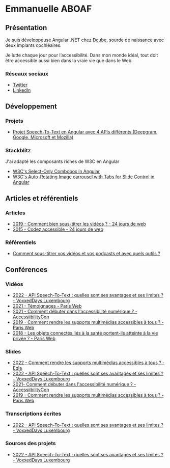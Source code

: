 # Emmanuelle ABOAF

## Présentation

Je suis développeuse Angular .NET chez [Dcube](https://www.dcube.fr), sourde de naissance avec deux implants cochléaires.

Je lutte chaque jour pour l’accessibilité. Dans mon monde idéal, tout doit être accessible aussi bien dans la vraie vie que dans le Web.

### Réseaux sociaux

- [Twitter](https://twitter.com/eaboaf_)
- [LinkedIn](https://www.linkedin.com/in/emmanuelle-aboaf-274b5234/)

## Développement

### Projets

- [Projet Speech-To-Text en Angular avec 4 APIs différents (Deepgram, Google, Microsoft et Mozilla)](https://github.com/emma11y/speech-to-text)

### Stackblitz

J'ai adapté les composants riches de W3C en Angular

- [W3C's Select-Only Combobox in Angular](https://stackblitz.com/edit/emma11y-combobox-select-only-from-w3c?file=src%2Fapp%2Fapp.component.ts)
- [W3C's Auto-Rotating Image carrousel with Tabs for Slide Control in Angular](https://stackblitz.com/edit/emma11y-carousel-tablist-from-w3c?file=src%2Fapp%2Fapp.component.ts)

## Articles et référentiels

### Articles

- [2019 - Comment bien sous-titrer les vidéos ? - 24 jours de web](https://www.24joursdeweb.fr/2019/comment-bien-sous-titrer-les-videos/)
- [2015 - Codez accessible - 24 jours de web](https://www.24joursdeweb.fr/2015/codez-accessible/)

### Référentiels

- [Comment sous-titrer vos vidéos et vos podcasts et avec quels outils ?](https://github.com/emma11y/sous-titres)


## Conférences

### Vidéos 

- [2022 - API Speech-To-Text : quelles sont ses avantages et ses limites ? - VoxxedDays Luxembourg](https://www.youtube.com/watch?v=gEwFhuqoz_A)
- [2021 - Témoignages - Paris Web](https://www.paris-web.fr/2021/conferences/temoignages.php)
- [2021 - Comment débuter dans l'accessibilité numérique ? - AccessiibilityCon](https://www.youtube.com/watch?v=MJwkEYn0kuU&feature=youtu.be)
- [2019 - Comment rendre les supports multimédias accessibles à tous ? - Paris Web](https://www.paris-web.fr/2019/conferences/comment-rendre-les-supports-multimedias-accessibles-a-tous.php)
- [2018 - Les objets connectés liés à la santé portent-ils atteinte à la vie privée ? - Paris Web](https://www.paris-web.fr/2018/conferences/les-objets-connectes-lies-a-la-sante-portent-ils-atteinte-a-la-vie-privee.php)

### Slides

- [2022 - Comment rendre les supports multimédias accessibles à tous ? - Eqla](https://github.com/emma11y/a11y-medias-2022)
- [2022 - API Speech-To-Text : quelles sont ses avantages et ses limites ? - VoxxedDays Luxembourg](https://emma11y.github.io/speech-to-text-conference)
- [2021- Comment débuter dans l'accessibilité numérique ? - AccessiibilityCon](https://emma11y.github.io/accessibilityCon2020)
- [2019 - Comment rendre les supports multimédias accessibles à tous ? - Paris Web](https://emma11y.github.io/parisweb2019)

### Transcriptions écrites

- [2022 - API Speech-To-Text : quelles sont ses avantages et ses limites ? - VoxxedDays Luxembourg](https://github.com/emma11y/speech-to-text-conference)

### Sources des projets

- [2022 - API Speech-To-Text : quelles sont ses avantages et ses limites ? - VoxxedDays Luxembourg](https://github.com/emma11y/https://github.com/emma11y/speech-to-text)

<!--
**emma11y/emma11y** is a ✨ _special_ ✨ repository because its `README.md` (this file) appears on your GitHub profile.

Here are some ideas to get you started:

- 🔭 I’m currently working on ...
- 🌱 I’m currently learning ...
- 👯 I’m looking to collaborate on ...
- 🤔 I’m looking for help with ...
- 💬 Ask me about ...
- 📫 How to reach me: ...
- 😄 Pronouns: ...
- ⚡ Fun fact: ...
-->
